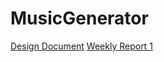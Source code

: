# MusicGenerator
[Design Document](https://github.com/AapoTuulentie/MusicGenerator/blob/main/Documentation/Design_document.md)
[Weekly Report 1](https://github.com/AapoTuulentie/MusicGenerator/blob/main/Documentation/Weekly_report1.md)